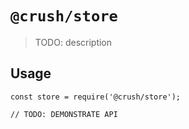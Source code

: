 # `@crush/store`

> TODO: description

## Usage

```
const store = require('@crush/store');

// TODO: DEMONSTRATE API
```
